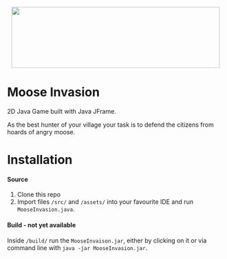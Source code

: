 <p align="center">
  <img width="484" height="142" src="https://i.imgur.com/OMGneH9.png">
</p>

# Moose Invasion
2D Java Game built with Java JFrame.

As the best hunter of your village your task is to defend the citizens from hoards of angry moose.

# Installation
#### Source
1. Clone this repo
2. Import files `/src/` and `/assets/` into your favourite IDE and run `MooseInvasion.java`.

#### Build - not yet available
Inside `/build/` run the `MooseInvaison.jar`, either by clicking on it or via command line with `java -jar MooseInvasion.jar`.
